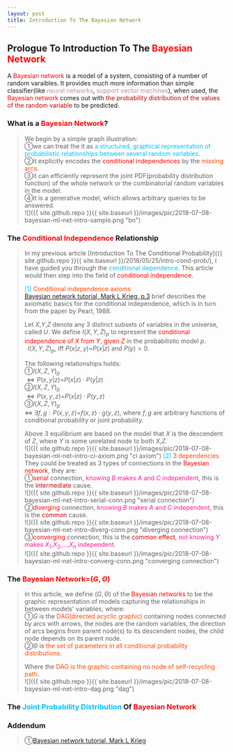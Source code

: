```yaml
---
layout: post
title: Introduction To The Bayesian Network
---
```


## Prologue To Introduction To The <font color="Red">Bayesian Network</font>
<p class="message">
A <font color="Red">Bayesian network</font> is a model of a system, consisting of a number of random varaibles.  It provides much more information than simple classifier(like <font color="RosyBrown">neural networks</font>, <font color="RosyBrown">support vector machines</font>),  
when used, the <font color="Red">Bayesian network</font> comes out with <font color="#C20000">the probability distribution of the values of the random variable</font> to be predicted.  
</p>

### What is a <font color="Red">Bayesian Network</font>?
>We begin by a simple graph illustration:  
>&#10112;we can treat the it as <font color="DeepSkyBlue">a structured, graphical representation of probabilistic relationships between several random variables</font>.  
>&#10113;it explicitly encodes the <font color="Red">conditional independences</font> by the <font color="OrangeRed">missing arcs</font>.  
>&#10114;it can efficiently represent the joint PDF(probability distribution function) of the whole network or the combinatorial random variables in the model.  
>&#10115;it is a generative model, which allows arbitrary queries to be answered.   
![]({{ site.github.repo }}{{ site.baseurl }}/images/pic/2018-07-08-bayesian-ml-net-intro-sample.png "bn")

### The <font color="Red">Conditional Independence</font> Relationship
>In my previous article [Introduction To The Conditional Probability]({{ site.github.repo }}{{ site.baseurl }}/2018/05/25/intro-cond-prob/), I have guided you through the <font color="DeepSkyBlue">conditional dependence</font>.  This article would then step into the field of <font color="Red">conditional independence</font>.  
>
><font color="DeepSkyBlue">[1]</font>
><font color="OrangeRed">Conditional independence axioms</font>  
>[Bayesian network tutorial, Mark L Krieg, p.3](http://citeseerx.ist.psu.edu/viewdoc/download?doi=10.1.1.124.2195&rep=rep1&type=pdf) brief describes the axiomatic basics for the conditional independence, which is in turn from the paper by Pearl, 1988.  
>
>Let $X$,$Y$,$Z$ denote any 3 distinct subsets of variables in the universe, called $U$.  We define $I(X,Y,Z)_p$ to represent the <font color="Red">conditional independence of $X$ from $Y$, given $Z$</font> in the probabilistic model $p$.  
>$\;\;I(X,Y,Z)_p$, iff $P(x\vert z,y)$=$P(x\vert z)$ and $P(y)>0$.  
>
>The following relationships holds:  
>&#10112;$I(X,Z,Y)_p$  
>$\Leftrightarrow P(x,y\vert z)$=$P(x\vert z)\cdot P(y\vert z)$  
>&#10113;$I(X,Z,Y)_p$  
>$\Leftrightarrow P(x,y,z)$=$P(x\vert z)\cdot P(y,z)$  
>&#10114;$I(X,Z,Y)_p$  
>$\Leftrightarrow\;\exists f,g: P(x,y,z)$=$f(x,z)\cdot g(y,z)$, where $f,g$ are arbitrary functions of conditional probability or joint probability.  
>
>Above 3 equilibrium are based on the model that $X$ is the descendent of $Z$, where $Y$ is some unrelated node to both $X$,$Z$.  
![]({{ site.github.repo }}{{ site.baseurl }}/images/pic/2018-07-08-bayesian-ml-net-intro-ci-axiom.png "ci axiom")
><font color="DeepSkyBlue">[2]</font>
><font color="OrangeRed">3 dependencies</font>  
>They could be treated as 3 types of connections in the <font color="Red">Bayesian network</font>, they are:  
>&#10112;<font color="Red">serial</font> connection, <font color="DeepPink">knowing $B$ makes $A$ and $C$ independent</font>, this is the <font color="#C20000">intermediate</font> cause.  
![]({{ site.github.repo }}{{ site.baseurl }}/images/pic/2018-07-08-bayesian-ml-net-intro-serial-conn.png "serial connection")
>&#10113;<font color="Red">diverging</font> connection, <font color="DeepPink">knowing $B$ makes $A$ and $C$ independent</font>, this is the <font color="#C20000">common</font> cause.  
![]({{ site.github.repo }}{{ site.baseurl }}/images/pic/2018-07-08-bayesian-ml-net-intro-diverg-conn.png "diverging connection")
>&#10114;<font color="Red">converging</font> connection, this is the <font color="#C20000">common effect</font>, <font color="DeepPink">not knowing $Y$ makes $X_{1}$,$X_{2}$,...,$X_{n}$ independent</font>.  
![]({{ site.github.repo }}{{ site.baseurl }}/images/pic/2018-07-08-bayesian-ml-net-intro-converg-conn.png "converging connection")

### The <font color="Red">Bayesian Network=$(G,\Theta)$</font>
>In this article, we define $(G,\Theta)$ of the <font color="Red">Bayesian networks</font> to be the graphic representation of models capturing the relationships in between models' variables, where:  
>&#10112;$G$ is the <font color="OrangeRed">DAG(directed acyclic graphic)</font> containing nodes connected by arcs with arrows, the nodes are the random variables, the direction of arcs begins from parent node(s) to its descendent nodes, the child node depends on its parent node.  
>&#10113;$\Theta$ is <font color="OrangeRed">the set of parameters in all conditional probability distributions</font>.  
>
>Where the <font color="OrangeRed">DAG is the graphic containing no node of self-recycling path</font>.  
![]({{ site.github.repo }}{{ site.baseurl }}/images/pic/2018-07-08-bayesian-ml-net-intro-dag.png "dag")

### The <font color="DeepSkyBlue">Joint Probability Distribution</font> Of <font color="Red">Bayesian Network</font>
>

### Addendum
>&#10112;[Bayesian network tutorial, Mark L Krieg](http://citeseerx.ist.psu.edu/viewdoc/download?doi=10.1.1.124.2195&rep=rep1&type=pdf)  

<!-- Γ -->
<!-- \Omega -->
<!-- \cap intersection -->
<!-- \cup union -->
<!-- \frac{\Gamma(k + n)}{\Gamma(n)} \frac{1}{r^k}  -->
<!-- \mbox{\large$\vert$}\nolimits_0^\infty -->
<!-- \vert_0^\infty -->
<!-- \vert_{0.5}^{\infty} -->
<!-- &prime; ′ -->
<!-- &Prime; ″ -->
<!-- $E\lbrack X\rbrack$ -->
<!-- \overline{X_n} -->
<!-- \underset{Succss}P -->
<!-- \frac{{\overline {X_n}}-\mu}{S/\sqrt n} -->
<!-- \lim_{t\rightarrow\infty} -->
<!-- \int_{0}^{a}\lambda\cdot e^{-\lambda\cdot t}\operatorname dt -->
<!-- \Leftrightarrow -->


<!-- Notes -->
<!-- <font color="OrangeRed">items, verb, to make it the focus</font> -->
<!-- <font color="Red">KKT</font> -->
<!-- <font color="Red">SMO heuristics</font> -->
<!-- <font color="Red">F</font> distribution -->
<!-- <font color="Red">t</font> distribution -->
<!-- <font color="DeepSkyBlue">suggested item, soft item</font> -->
<!-- <font color="RoyalBlue">old alpha, quiz, example</font> -->
<!-- <font color="Green">new alpha</font> -->

<!-- <font color="#C20000">conclusion, finding</font> -->
<!-- <font color="DeepPink">positive conclusion, finding</font> -->
<!-- <font color="RosyBrown">negative conclusion, finding</font> -->

<!-- <font color="#00ADAD">policy</font> -->
<!-- <font color="#6100A8">full observable</font> -->
<!-- <font color="#FFAC12">partial observable</font> -->
<!-- <font color="#EB00EB">stochastic</font> -->
<!-- <font color="#8400E6">state transition</font> -->
<!-- <font color="#D600D6">discount factor gamma $\gamma$</font> -->
<!-- <font color="#D600D6">$V(S)$</font> -->
<!-- <font color="#9300FF">immediate reward R(S)</font> -->

<!-- ### <font color="RoyalBlue">Example</font>: Illustration By Rainy And Sunny Days In One Week -->
<!-- <font color="RoyalBlue">[Question]</font> -->
<!-- <font color="DeepSkyBlue">[Answer]</font> -->

<!-- 
[1]Given the vehicles pass through a highway toll station is $6$ per minute, what is the probability that no cars within $30$ seconds?
><font color="DeepSkyBlue">[1]</font>
><font color="OrangeRed">Given the vehicles pass through a highway toll station is $6$ per minute, what is the probability that no cars within $30$ seconds?</font>  
-->

<!-- https://www.medcalc.org/manual/gamma_distribution_functions.php -->
<!-- https://www.statlect.com/probability-distributions/student-t-distribution#hid5 -->
<!-- http://www.wiris.com/editor/demo/en/ -->